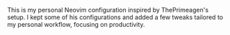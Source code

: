 This is my personal Neovim configuration inspired by ThePrimeagen's setup. I kept some of his configurations and added a few tweaks tailored to my personal workflow, focusing on productivity.
